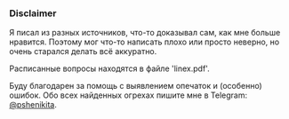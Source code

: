 ### Disclaimer

Я писал из разных источников, что-то доказывал сам, как мне больше нравится. Поэтому мог что-то написать плохо или просто неверно, но очень старался делать всё аккуратно.

Расписанные вопросы находятся в файле 'linex.pdf'.

Буду благодарен за помощь с выявлением опечаток и (особенно) ошибок. Обо всех найденных огрехах пишите мне в Telegram: [@pshenikita](https://t.me/pshenikita).


